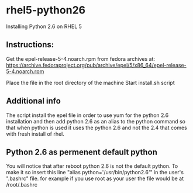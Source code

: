 # rhel5-python26
Installing Python 2.6 on RHEL 5

Instructions:
-------------
Get the epel-release-5-4.noarch.rpm from fedora archives at:
https://archive.fedoraproject.org/pub/archive/epel/5/x86_64/epel-release-5-4.noarch.rpm

Place the file in the root directory of the machine
Start install.sh script

Additional info
---------------
The script install the epel file in order to use yum for the python 2.6 installation and then add python 2.6 as an alias to the python command so that when python is used it uses the python 2.6 and not the 2.4 that comes with fresh install of rhel.

Python 2.6 as permenent default python
--------------------------------------
You will notice that after reboot python 2.6 is not the default python.
To make it so insert this line "alias python='/usr/bin/python2.6'" in the user's ".bashrc" file. for example if you use root as your user the file would be at /root/.bashrc
